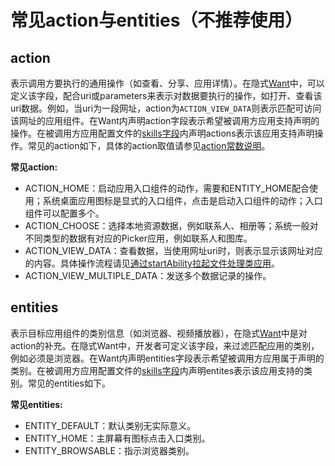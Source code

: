 # 常见action与entities（不推荐使用）

## action

表示调用方要执行的通用操作（如查看、分享、应用详情）。在隐式[Want](../../../API_Reference/source_zh_cn/apis/AbilityKit/cj-apis-ability.md#class-want)中，可以定义该字段，配合uri或parameters来表示对数据要执行的操作，如打开、查看该uri数据。例如，当uri为一段网址，action为`ACTION_VIEW_DATA`则表示匹配可访问该网址的应用组件。在Want内声明action字段表示希望被调用方应用支持声明的操作。在被调用方应用配置文件的[skills字段](../cj-start/basic-knowledge/module-configuration-file.md#skills标签)内声明actions表示该应用支持声明操作。常见的action如下，具体的action取值请参见[action常数说明](../../../API_Reference/source_zh_cn/apis/AbilityKit/cj-apis-ability.md#prop-action)。

**常见action:**

- ACTION_HOME：启动应用入口组件的动作，需要和ENTITY_HOME配合使用；系统桌面应用图标是显式的入口组件，点击是启动入口组件的动作；入口组件可以配置多个。
- ACTION_CHOOSE：选择本地资源数据，例如联系人、相册等；系统一般对不同类型的数据有对应的Picker应用，例如联系人和图库。
- ACTION_VIEW_DATA：查看数据，当使用网址uri时，则表示显示该网址对应的内容。具体操作流程请见[通过startAbility拉起文件处理类应用](./cj-file-processing-apps-startup.md)。
- ACTION_VIEW_MULTIPLE_DATA：发送多个数据记录的操作。

## entities

表示目标应用组件的类别信息（如浏览器、视频播放器），在隐式[Want](../../../API_Reference/source_zh_cn/apis/AbilityKit/cj-apis-ability.md#class-want)中是对action的补充。在隐式Want中，开发者可定义该字段，来过滤匹配应用的类别，例如必须是浏览器。在Want内声明entities字段表示希望被调用方应用属于声明的类别。在被调用方应用配置文件的[skills字段](../cj-start/basic-knowledge/module-configuration-file.md#skills标签)内声明entites表示该应用支持的类别。常见的entities如下。

**常见entities:**

- ENTITY_DEFAULT：默认类别无实际意义。
- ENTITY_HOME：主屏幕有图标点击入口类别。
- ENTITY_BROWSABLE：指示浏览器类别。
